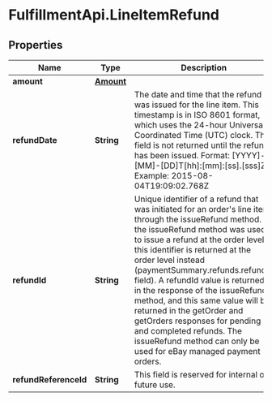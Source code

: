 # FulfillmentApi.LineItemRefund

## Properties
Name | Type | Description | Notes
------------ | ------------- | ------------- | -------------
**amount** | [**Amount**](Amount.md) |  | [optional] 
**refundDate** | **String** | The date and time that the refund was issued for the line item. This timestamp is in ISO 8601 format, which uses the 24-hour Universal Coordinated Time (UTC) clock. This field is not returned until the refund has been issued. Format: [YYYY]-[MM]-[DD]T[hh]:[mm]:[ss].[sss]Z Example: 2015-08-04T19:09:02.768Z | [optional] 
**refundId** | **String** | Unique identifier of a refund that was initiated for an order&#x27;s line item through the issueRefund method. If the issueRefund method was used to issue a refund at the order level, this identifier is returned at the order level instead (paymentSummary.refunds.refundId field). A refundId value is returned in the response of the issueRefund method, and this same value will be returned in the getOrder and getOrders responses for pending and completed refunds. The issueRefund method can only be used for eBay managed payment orders. | [optional] 
**refundReferenceId** | **String** | This field is reserved for internal or future use. | [optional] 
